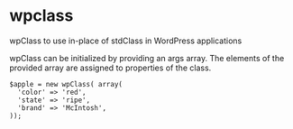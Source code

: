 wpclass
=======

wpClass to use in-place of stdClass in WordPress applications

wpClass can be initialized by providing an args array. The elements of the provided array
are assigned to properties of the class.

    $apple = new wpClass( array(
      'color' => 'red',
      'state' => 'ripe',
      'brand' => 'McIntosh',
    ));